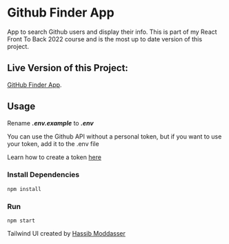 # Github Finder App

App to search Github users and display their info. This is part of my React Front To Back 2022 course and is the most up to date version of this project.

## Live Version of this Project:

[GitHub Finder App](https://github-finder-ajfm88.netlify.app/).

## Usage

Rename **_.env.example_** to **_.env_**

You can use the Github API without a personal token, but if you want to use your token, add it to the .env file

Learn how to create a token [here](https://docs.github.com/en/authentication/keeping-your-account-and-data-secure/creating-a-personal-access-token)

### Install Dependencies

```
npm install
```

### Run

```
npm start
```

Tailwind UI created by [Hassib Moddasser](https://twitter.com/hassibmoddasser)
